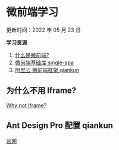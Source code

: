 # 微前端学习

更新时间：2022 年 05 月 23 日

**学习资源**

1. [什么是微前端?](https://swearer23.github.io/micro-frontends/)
2. [微前端基础库 single-spa](https://zh-hans.single-spa.js.org/docs/getting-started-overview)
3. [阿里云 微前端框架 qiankun](https://qiankun.umijs.org/zh/guide)

## 为什么不用 Iframe?

[Why not iframe?](https://www.yuque.com/kuitos/gky7yw/gesexv)

## Ant Design Pro 配置 qiankun

[官网](https://umijs.org/zh-CN/plugins/plugin-qiankun)
